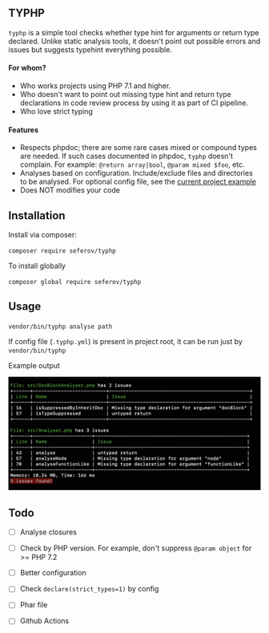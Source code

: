 ## TYPHP

`typhp` is a simple tool checks whether type hint for arguments or return type declared.
Unlike static analysis tools, it doesn't point out possible errors and issues
but suggests typehint everything possible.

#### For whom?
- Who works projects using PHP 7.1 and higher. 
- Who doesn't want to point out missing type hint and return type declarations in code review process
by using it as part of CI pipeline.
- Who love strict typing

#### Features

- Respects phpdoc; there are some rare cases mixed or compound types are needed.
If such cases documented in phpdoc, `typhp` doesn't complain. For example: `@return array|bool`, `@param mixed $foo`, etc.
- Analyses based on configuration. Include/exclude files and directories to be analysed.
For optional config file, see the [current project example](https://github.com/seferov/typhp/blob/master/.typhp.yml)
- Does NOT modifies your code

## Installation

Install via composer:

`
composer require seferov/typhp
`

To install globally

`
composer global require seferov/typhp
`

## Usage

`
vendor/bin/typhp analyse path
`

If config file (`.typhp.yml`) is present in project root, it can be run
just by `vendor/bin/typhp`

Example output

<img src="example.png" />

## Todo

- [ ] Analyse closures

- [ ] Check by PHP version. For example, don't suppress `@param object` for >= PHP 7.2

- [ ] Better configuration
 
- [ ] Check `declare(strict_types=1)` by config

- [ ] Phar file

- [ ] Github Actions
